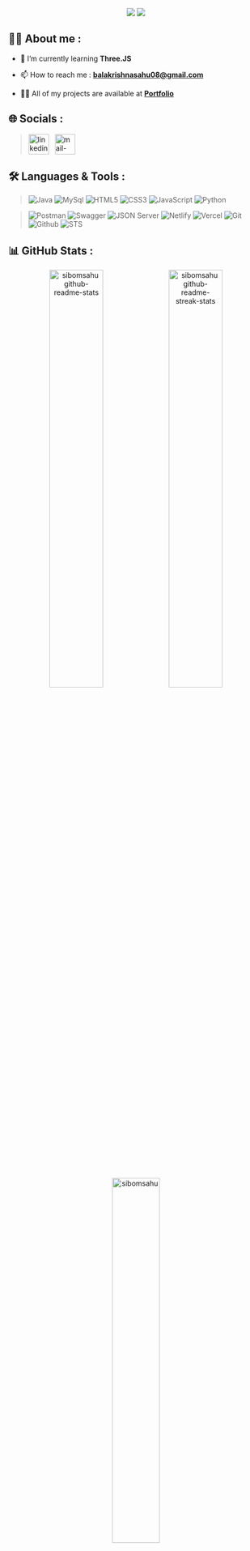 <p align="center">
  <img src="https://readme-typing-svg.demolab.com/?lines=Hi+%F0%9F%91%8B+from+sibom!;Java+Developer+From+India&font=Fira+Code&center=true&width=700&height=50&weight=700&size=25&duration=2000&pause=2000">
  <img src="https://user-images.githubusercontent.com/73097560/115834477-dbab4500-a447-11eb-908a-139a6edaec5c.gif">
</p> 

## 👨‍💻 About me :

- 🌱 I’m currently learning **Three.JS**

- 📫 How to reach me : **balakrishnasahu08@gmail.com**

- 👨‍💻 All of my projects are available at **[Portfolio](https://intro-of-my-work.web.app/)**

## 🌐 Socials :

<!-- > <a href="https://www.linkedin.com/in/sibom-sahu-644a15201/" target="blank"><img align="center" src="https://img.shields.io/badge/linkedin-0a0c10?style=for-the-badge&logo=linkedin&logoColor=white" alt="sahu-neha"/></a>
<a href="https://www.geeksforgeeks.org/user/balakrisho8wl/" target="blank"><img align="center" src="https://img.shields.io/badge/hackerrank-0a0c10?style=for-the-badge&logo=hackerrank&logoColor=white" alt="nehasahu2227"/></a> -->

> <a href="https://www.linkedin.com/in/sibom-sahu-644a15201/" target="_blank"><img align="center" src="https://skillicons.dev/icons?i=linkedin" alt="linkedin" width="40px" /></a> &nbsp;
  <a title="balakrishnasahu08@gmail.com" href="balakrishnasahu08@gmail.com" target="_blank"><img align="center"  src="https://cdn-icons-png.flaticon.com/128/888/888853.png"  width="40px"   alt="mail-me" /></a> &emsp;

<!-- 💻  -->
## 🛠️ Languages & Tools :

> ![Java](https://img.shields.io/badge/java-%23ED8B00.svg?style=for-the-badge&logo=Java&logoColor=white)
![MySql](https://img.shields.io/badge/MySql-00758f?style=for-the-badge&logo=MySql&logoColor=white)
![HTML5](https://img.shields.io/badge/html5-%23E34F26.svg?style=for-the-badge&logo=html5&logoColor=white)
![CSS3](https://img.shields.io/badge/css3-%231572B6.svg?style=for-the-badge&logo=css3&logoColor=white)
![JavaScript](https://img.shields.io/badge/JavaScript-F7DF1E.svg?logo=javascript&logoColor=black&style=for-the-badge)
![Python](https://img.shields.io/badge/Python-%231511B6.svg?style=for-the-badge&logo=Python&logoColor=white)

> ![Postman](https://img.shields.io/badge/Postman-f15a24?style=for-the-badge&logo=Postman&logoColor=white)
![Swagger](https://img.shields.io/badge/Swagger-679200?style=for-the-badge&logo=Swagger&logoColor=white)
![JSON Server](https://img.shields.io/badge/json%20server-323455?style=for-the-badge&logo=json-web-tokens&logoColor=pink)
![Netlify](https://img.shields.io/badge/netlify-blue.svg?style=for-the-badge&logo=netlify&logoColor=white)
![Vercel](https://img.shields.io/badge/vercel-gray.svg?style=for-the-badge&logo=vercel&logoColor=white)
![Git](https://img.shields.io/badge/Git-dd4c35?style=for-the-badge&logo=Git&logoColor=white)
![Github](https://img.shields.io/badge/Github-333333?style=for-the-badge&logo=Github&logoColor=white)
![STS](https://img.shields.io/badge/STS-58b531?style=for-the-badge&logo=spring&logoColor=white)
<!-- ![Bootstrap](https://img.shields.io/badge/Bootstrap-563D7C?style=for-the-badge&logo=bootstrap&logoColor=white) -->

<!--
<img align="left" src="https://media.giphy.com/media/W5eoZHPpUx9sapR0eu/giphy.gif" width="100%" height="10px" alt="Git" />
<br>
-->

<!-- 
![image](https://github.com/sahu-neha/sahu-neha/assets/109987397/0ed9f401-4a73-4631-a362-c24a797c74cc)
-->


<!--  ## 📜 Projects :

| S.No. | Project | Tech-Stack |  Collaborative | Role | Span (Days) | Clone of |
|:--:| :----------------------------: | :----------------------------------------------:|:--------:|:---------:|:-----:|:----------------:|
| 1 |  [Digital Bazaar](https://digital-bazaar.netlify.app/)| HTML, CSS and JavaScript | `Yes`|  Team member| 5 |[JioMart](https://www.jiomart.com/)|
| 2 |  [ManageGeeks](https://heartfelt-belekoy-7286f4.netlify.app/)| HTML, CSS and JavaScript| `No` | Individual|   5 |[Wrike](https://www.wrike.com/main/)|       -->


## 📊 GitHub Stats :

<div align="center">
<a href="https://github.com/sibomsahu?tab=repositories"><img src="https://github-readme-stats.vercel.app/api?username=sibomsahu&theme=gotham&show_icons=true&count_private=true&hide_border=true"  width="46%" alt="sibomsahu github-readme-stats"/></a>
<a href="https://github.com/sibomsahu?tab=stars"><img src="https://github-readme-streak-stats.herokuapp.com/?user=sibomsahu&theme=gotham&hide_border=true"  width="46%" alt="sibomsahu github-readme-streak-stats"/></a>
<a href="#"><img src="https://github-readme-stats.vercel.app/api/top-langs/?username=sibomsahu&theme=gotham&hide_border=true&langs_count=6&count_private=true&layout=compact" alt="sibomsahu" width="43%" align="center"></a> 
</div>

</br>
<p align="center"> <img src="https://komarev.com/ghpvc/?username=sibomsahu&label=Profile%20views&color=0e75b6&style=flat" alt="sibomsahu" /> </p>

<img src="https://user-images.githubusercontent.com/73097560/115834477-dbab4500-a447-11eb-908a-139a6edaec5c.gif"> 

<p align="center"> <img src="https://readme-typing-svg.demolab.com?lines=Thank+you+for+visiting!+😊&font=Fira+Code&center=true&width=700&height=50&weight=600&size=18&duration=2000&pause=2000"> </p>




